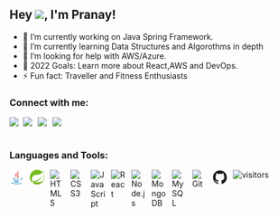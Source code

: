 ## Hey <img src="https://github.com/TheDudeThatCode/TheDudeThatCode/blob/master/Assets/Hi.gif" width="29px">, I'm Pranay!

- 🔭 I’m currently working on Java Spring Framework.
- 🌱 I’m currently learning Data Structures and Algorothms in depth
- 🤔 I’m looking for help with AWS/Azure.
- 🥅 2022 Goals: Learn more about React,AWS and DevOps.
- ⚡ Fun fact: Traveller and Fitness Enthusiasts
  <br>

### Connect with me: <a href="https://www.linkedin.com/in/pranay-singh-57911b171/">

  <img align="left" width="24px" src="https://cdn-icons-png.flaticon.com/512/174/174857.png"  />
  </a>
  <a href="">
  <img align="left" width="26px" src="https://logodownload.org/wp-content/uploads/2014/09/twitter-logo-6.png" />
  </a>
  <a href="mailto:pranay.singh.1393@gmail.com">
  <img align="left" width="26px" src="https://cdn-icons-png.flaticon.com/512/281/281769.png" />
  </a>
  <a href="https://www.instagram.com/pranay.singh.1393/">
  <img align="left" width="26px" src="https://upload.wikimedia.org/wikipedia/commons/thumb/a/a5/Instagram_icon.png/1024px-Instagram_icon.png" />
  </a>

<br><br>

### Languages and Tools:

<img align="left" alt="JAVA" width="26px" src="https://github.com/devicons/devicon/blob/v2.14.0/icons/java/java-original.svg" style="padding-right:10px;" />
<img align="left" alt="Spring" width="26px" src="https://github.com/devicons/devicon/blob/v2.14.0/icons/spring/spring-original.svg" style="padding-right:10px;" />
<img align="left" alt="HTML5" width="26px" src="https://cdn.jsdelivr.net/gh/devicons/devicon/icons/html5/html5-original.svg" style="padding-right:10px;" />
<img align="left" alt="CSS3" width="26px" src="https://cdn.jsdelivr.net/gh/devicons/devicon/icons/css3/css3-original.svg" style="padding-right:10px;" />
<img align="left" alt="JavaScript" width="26px" src="https://cdn.jsdelivr.net/gh/devicons/devicon/icons/javascript/javascript-original.svg" style="padding-right:10px;" />
<img align="left" alt="React" width="26px" src="https://cdn.jsdelivr.net/gh/devicons/devicon/icons/react/react-original.svg" style="padding-right:10px;" />
<img align="left" alt="Node.js" width="26px" src="https://cdn.jsdelivr.net/gh/devicons/devicon/icons/nodejs/nodejs-original.svg" style="padding-right:10px;" />
<img align="left" alt="MongoDB" width="26px" src="https://cdn.jsdelivr.net/gh/devicons/devicon/icons/mongodb/mongodb-original.svg" style="padding-right:10px;" />
<img align="left" alt="MySQL" width="26px" src="https://cdn.jsdelivr.net/gh/devicons/devicon/icons/mysql/mysql-original.svg" style="padding-right:10px;" />
<img align="left" alt="Git" width="26px" src="https://cdn.jsdelivr.net/gh/devicons/devicon/icons/git/git-original.svg" style="padding-right:10px;" />
<img align="left" alt="GitHub" width="26px" src="https://github.com/devicons/devicon/blob/v2.14.0/icons/github/github-original.svg" style="padding-right:10px;" />

![visitors](https://visitor-badge.laobi.icu/badge?page_id=PranaySingh13.PranaySingh13)
